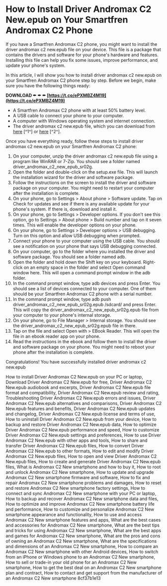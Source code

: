 # How to Install Driver Andromax C2 New.epub on Your Smartfren Andromax C2 Phone
 
If you have a Smartfren Andromax C2 phone, you might want to install the driver andromax c2 new.epub file on your device. This file is a package that contains the drivers and software for your phone's hardware and features. Installing this file can help you fix some issues, improve performance, and update your phone's system.
 
In this article, I will show you how to install driver andromax c2 new.epub on your Smartfren Andromax C2 phone step by step. Before we begin, make sure you have the following things ready:
 
**DOWNLOAD ✒ ✒ ✒ [https://t.co/ePXMBZ4M19](https://t.co/ePXMBZ4M19)**


 
- A Smartfren Andromax C2 phone with at least 50% battery level.
- A USB cable to connect your phone to your computer.
- A computer with Windows operating system and internet connection.
- The driver andromax c2 new.epub file, which you can download from [here](https://libraries.io/npm/driver_andromax_c2_new_epub_sr02g) [^1^] or [here](https://armslengthlegal.com/wp-content/uploads/2022/07/Driver_Andromax_C2_Newepub_Fixed.pdf) [^2^].

Once you have everything ready, follow these steps to install driver andromax c2 new.epub on your Smartfren Andromax C2 phone:

1. On your computer, unzip the driver andromax c2 new.epub file using a program like WinRAR or 7-Zip. You should see a folder named driver\_andromax\_c2\_new\_epub\_sr02g.
2. Open the folder and double-click on the setup.exe file. This will launch the installation wizard for the driver and software package.
3. Follow the instructions on the screen to install the driver and software package on your computer. You might need to restart your computer after the installation is complete.
4. On your phone, go to Settings > About phone > Software update. Tap on Check for updates and see if there is any available update for your phone's system. If there is, download and install it.
5. On your phone, go to Settings > Developer options. If you don't see this option, go to Settings > About phone > Build number and tap on it seven times. This will enable the developer options on your phone.
6. On your phone, go to Settings > Developer options > USB debugging. Turn on this option and allow USB debugging when prompted.
7. Connect your phone to your computer using the USB cable. You should see a notification on your phone that says USB debugging connected.
8. On your computer, go to the folder where you installed the driver and software package. You should see a folder named adb.
9. Open the folder and hold down the Shift key on your keyboard. Right-click on an empty space in the folder and select Open command window here. This will open a command prompt window in the adb folder.
10. In the command prompt window, type adb devices and press Enter. You should see a list of devices connected to your computer. One of them should be your Smartfren Andromax C2 phone with a serial number.
11. In the command prompt window, type adb push driver\_andromax\_c2\_new\_epub\_sr02g.epub /sdcard/ and press Enter. This will copy the driver\_andromax\_c2\_new\_epub\_sr02g.epub file from your computer to your phone's internal storage.
12. On your phone, go to File Manager > Internal storage. You should see the driver\_andromax\_c2\_new\_epub\_sr02g.epub file in there.
13. Tap on the file and select Open with > EBook Reader. This will open the file in an ebook reader app on your phone.
14. Read the instructions in the ebook and follow them to install the driver and software package on your phone. You might need to reboot your phone after the installation is complete.

Congratulations! You have successfully installed driver andromax c2 new.epub
 
How to install Driver Andromax C2 New.epub on your PC or laptop,  Download Driver Andromax C2 New.epub for free,  Driver Andromax C2 New.epub audiobook and excerpts,  Driver Andromax C2 New.epub file format and compatibility,  Driver Andromax C2 New.epub review and rating,  Troubleshooting Driver Andromax C2 New.epub errors and issues,  Driver Andromax C2 New.epub alternatives and comparisons,  Driver Andromax C2 New.epub features and benefits,  Driver Andromax C2 New.epub updates and changelog,  Driver Andromax C2 New.epub license and terms of use,  How to uninstall Driver Andromax C2 New.epub from your device,  How to backup and restore Driver Andromax C2 New.epub data,  How to optimize Driver Andromax C2 New.epub performance and speed,  How to customize Driver Andromax C2 New.epub settings and preferences,  How to use Driver Andromax C2 New.epub with other apps and tools,  How to share and transfer Driver Andromax C2 New.epub files,  How to convert Driver Andromax C2 New.epub to other formats,  How to edit and modify Driver Andromax C2 New.epub files,  How to open and view Driver Andromax C2 New.epub files,  How to create and generate Driver Andromax C2 New.epub files,  What is Andromax C2 New smartphone and how to buy it,  How to root and unlock Andromax C2 New smartphone,  How to update and upgrade Andromax C2 New smartphone firmware and software,  How to fix and repair Andromax C2 New smartphone problems and damages,  How to reset and restore Andromax C2 New smartphone factory settings,  How to connect and sync Andromax C2 New smartphone with your PC or laptop,  How to backup and recover Andromax C2 New smartphone data and files,  How to optimize and improve Andromax C2 New smartphone battery life and performance,  How to customize and personalize Andromax C2 New smartphone appearance and functionality,  How to use and access Andromax C2 New smartphone features and apps,  What are the best cases and accessories for Andromax C2 New smartphone,  What are the best tips and tricks for using Andromax C2 New smartphone,  What are the best apps and games for Andromax C2 New smartphone,  What are the pros and cons of owning an Andromax C2 New smartphone,  What are the specifications and dimensions of an Andromax C2 New smartphone,  How to compare an Andromax C2 New smartphone with other Android devices,  How to switch from an iPhone or Windows phone to an Andromax C2 New smartphone,  How to sell or trade-in your old phone for an Andromax C2 New smartphone,  How to get the best deal on an Andromax C2 New smartphone plan and contract,  How to contact and get support from the manufacturer of an Andromax C2 New smartphone
 8cf37b1e13
 
